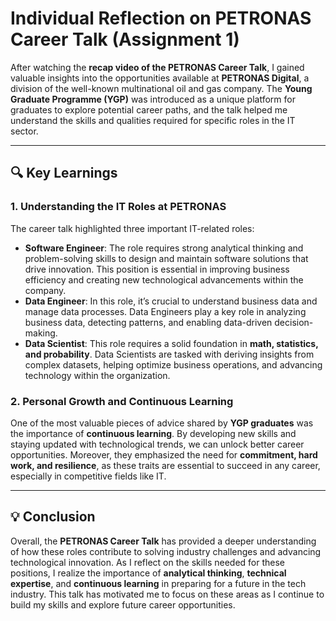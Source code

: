 # Individual Reflection on PETRONAS Career Talk (Assignment 1)

After watching the **recap video of the PETRONAS Career Talk**, I gained valuable insights into the opportunities available at **PETRONAS Digital**, a division of the well-known multinational oil and gas company. The **Young Graduate Programme (YGP)** was introduced as a unique platform for graduates to explore potential career paths, and the talk helped me understand the skills and qualities required for specific roles in the IT sector.

---

## 🔍 Key Learnings

### 1. **Understanding the IT Roles at PETRONAS**
The career talk highlighted three important IT-related roles:
- **Software Engineer**: The role requires strong analytical thinking and problem-solving skills to design and maintain software solutions that drive innovation. This position is essential in improving business efficiency and creating new technological advancements within the company.
- **Data Engineer**: In this role, it’s crucial to understand business data and manage data processes. Data Engineers play a key role in analyzing business data, detecting patterns, and enabling data-driven decision-making.
- **Data Scientist**: This role requires a solid foundation in **math, statistics, and probability**. Data Scientists are tasked with deriving insights from complex datasets, helping optimize business operations, and advancing technology within the organization.

### 2. **Personal Growth and Continuous Learning**
One of the most valuable pieces of advice shared by **YGP graduates** was the importance of **continuous learning**. By developing new skills and staying updated with technological trends, we can unlock better career opportunities. Moreover, they emphasized the need for **commitment, hard work, and resilience**, as these traits are essential to succeed in any career, especially in competitive fields like IT.

---

## 💡 Conclusion
Overall, the **PETRONAS Career Talk** has provided a deeper understanding of how these roles contribute to solving industry challenges and advancing technological innovation. As I reflect on the skills needed for these positions, I realize the importance of **analytical thinking**, **technical expertise**, and **continuous learning** in preparing for a future in the tech industry. This talk has motivated me to focus on these areas as I continue to build my skills and explore future career opportunities.
